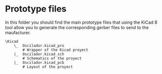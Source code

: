 # Prototype files
In this folder you should find the main prototype files that using the KiCad 8 tool allow you to generate the corresponding gerber files to send to the maufacturer. 

```
\Kicad
    \_  Oscilador.kicad_pro
        # Wrapper of the Kicad proyect
    |_  Oscilador.kicad_sch
        # Schematics of the proyect
    |_  Oscilador.kicad_pcb
        # Layout of the proyect
```
